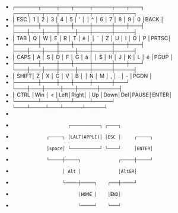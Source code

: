  * ┌──────┬────┬───┬────┬─────┬───┬───┐   ┌───┬───┬───┬────┬───┬─────┬─────┐
 * │ ESC  │ 1  │ 2 │ 3  │ 4   │ 5 │ ' │   │ ^ │ 6 │ 7 │ 8  │ 9 │ 0   │BACK │
 * ├──────┼────┼───┼────┼─────┼───┼───┤   ├───┼───┼───┼────┼───┼─────┼─────┤
 * │ TAB  │ Q  │ W │ E  │ R   │ T │ è │   │ ¨ │ Z │ U │ I  │ O │ P   │PRTSC│
 * ├──────┼────┼───┼────┼─────┼───┼───┤   ├───┼───┼───┼────┼───┼─────┼─────┤
 * │ CAPS │ A  │ S │ D  │ F   │ G │ à │   │ $ │ H │ J │ K  │ L │ é   │PGUP │
 * ├──────┼────┼───┼────┼─────┼───┼───┘   └───┼───┼───┼────┼───┼─────┼─────┤
 * │ SHIFT│ Z  │ X │ C  │ V   │ B │           │ N │ M │ ,  │ . │ -   │PGDN │
 * ├──────┼────┼───┼────┼─────┼───┘           └───┼───┼────┼───┼─────┼─────┤
 * │ CTRL │Win │ < │Left│Right│                   │Up │Down│Del│PAUSE│ENTER│
 * └──────┴────┴───┴────┴─────┘                   └───┴────┴───┴─────┴─────┘
 *
 *                          ┌───────────┐ ┌────┐
 *                  ┌─────┐ │LALT(APPLI)│ │ESC │     ┌─────┐
 *                  │space│ └───────────┘ └────┘     │ENTER│
 *                  └─────┼─────┐              ┌─────┼─────┘
 *                        │ Alt │              │AltGR│
 *                        └─────┼─────┐    ┌───┼─────┘
 *                              │HOME │    │END│
 *                              └─────┘    └───┘

